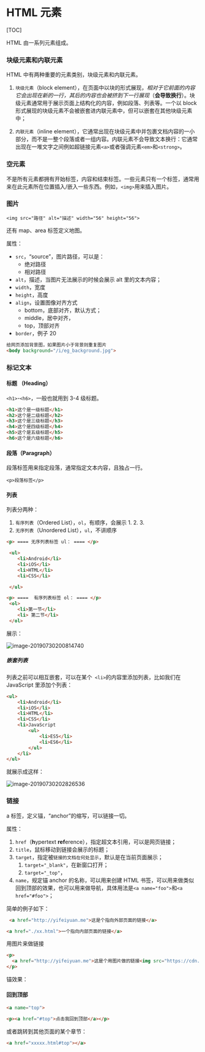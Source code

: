 # HTML 元素

[TOC]

HTML 由一系列元素组成。



### 块级元素和内联元素

HTML 中有两种重要的元素类别，块级元素和内联元素。



1. `块级元素`（block element），在页面中以块的形式展现，*相对于它前面的内容它会出现在新的一行，其后的内容也会被挤到下一行展现*（**会导致换行**）。块级元素通常用于展示页面上结构化的内容，例如段落、列表等。一个以 block 形式展现的块级元素不会被嵌套进内联元素中，但可以嵌套在其他块级元素中；

2. `内联元素`（inline element），它通常出现在块级元素中并包裹文档内容的一小部分，而不是一整个段落或者一组内容。内联元素不会导致文本换行：它通常出现在一堆文字之间例如超链接元素`<a>`或者强调元素`<em>`和`<strong>`。



### 空元素

不是所有元素都拥有开始标签，内容和结束标签。一些元素只有一个标签，通常用来在此元素所在位置插入/嵌入一些东西。例如，`<img>`用来插入图片。







### 图片

`<img src="路径" alt="描述" width="56" height="56">`

还有 map、area 标签定义地图。

属性：

- `src`，“source”，图片路径，可以是：
  - 绝对路径
  - 相对路径
- `alt`，描述，当图片无法展示的时候会展示 alt 里的文本内容；
- `width`，宽度
- `height`，高度
- `align`，设置图像对齐方式
  - bottom，底部对齐，默认方式；
  - middle，居中对齐，
  - top，顶部对齐
- `border`，例子 20



```html
给网页添加背景图，如果图片小于背景则重复图片
<body background="/i/eg_background.jpg">

```





### 标记文本



#### 标题 （Heading）

`<h1>`-`<h6>`，一般也就用到 3-4 级标题。

```html
<h1>这个是一级标题</h1>
<h2>这个是二级标题</h2>
<h3>这个是三级标题</h3>
<h4>这个是四级标题</h4>
<h5>这个是五级标题</h5>
<h6>这个是六级标题</h6>
```



#### 段落（Paragraph）

段落标签用来指定段落，通常指定文本内容，且独占一行。

`<p>段落标签</p>`



#### 列表

列表分两种：

1. `有序列表`（Ordered List），`ol`，有顺序，会展示 1. 2. 3.
2. `无序列表`（Unordered List），`ul`，不讲顺序



```html
<p> ==== 无序列表标签 ul： ==== </p>

 <ul>
 	<li>Android</li>
 	<li>iOS</li>
 	<li>HTML</li>
 	<li>CSS</li>

 </ul>

<p> ====  有序列表标签 ol： ==== </p>
 <ol>
 	<li>第一节</li>
 	<li> 第二节</li>
 </ol>
```



展示：

![image-20190730200814740](http://ww4.sinaimg.cn/large/006tNc79ly1g5i4g1pkq1j30ek0da3zo.jpg)

##### 嵌套列表

列表之前可以相互嵌套，可以在某个` <li>`的内容里添加列表，比如我们在 JavaScript 里添加个列表：

```html
<ul>
	<li>Android</li>
	<li>iOS</li>
	<li>HTML</li>
	<li>CSS</li>
	<li>JavaScript
		<ul>
			<li>ES5</li>
			<li>ES6</li>
		</ul>
	</li>
</ul>
```

就展示成这样：

![image-20190730202826536](http://ww3.sinaimg.cn/large/006tNc79ly1g5i5122dc9j30cg09ywf3.jpg)



### 链接

a 标签，定义锚，“anchor”的缩写，可以链接一切。



属性：

1. `href`（**h**ypertext **ref**erence），指定超文本引用，可以是网页链接；
2. `title`，鼠标移动到链接会展示的标题；
3. `target`，指定被`链接的文档在何处显示`，默认是在当前页面展示；
   1. `target="_blank"`，在新窗口打开；
   2. `target="_top"`，
4. `name`，规定锚 anchor 的名称，可以用来创建 HTML 书签，可以用来做类似回到顶部的效果，也可以用来做导航，具体用法是`<a name="foo">`和`<a href="#foo">`；



简单的例子如下：

```html
 <a href="http://yifeiyuan.me">这是个指向外部页面的链接</a>
```



```html
<a href="./xx.html">一个指向内部页面的链接</a>
```



用图片来做链接

```html
<p>
  <a href="http://yifeiyuan.me">这是个用图片做的链接<img src="https://cdn.nlark.com/yuque/0/2019/jpeg/138547/1557131045935-3b37e4fb-658b-4d27-956b-eff115f51352.jpeg" width="100" height="100"></a>
</p>
```



锚效果：

#### 回到顶部

```html
<a name="top">

<p><a href="#top">点击我回到顶部</a></p>
```

或者跳转到其他页面的某个章节：

```html
<a href="xxxxx.html#top"></a>
```

